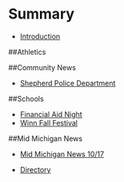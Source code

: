 # Summary

* [Introduction](README.md)

##Athletics


##Community News
* [Shepherd Police Department](shepherdpolicedepartment.md)

##Schools
* [Financial Aid Night](financialaidnight.md)
* [Winn Fall Festival](_drafts/2016-10-18-winn-fall-f.md)

##Mid Michigan News
* [Mid Michigan News 10/17](_posts/2016-10-17-mid-michigan-news-10172016.md)

* [Directory](directory.md)

